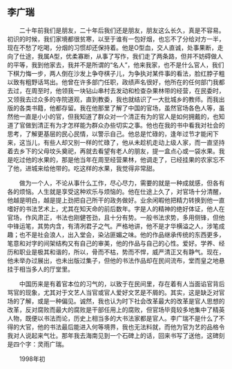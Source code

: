   

## 李广瑞

　　二十年前我们是朋友，二十年后我们还是朋友，朋友这么长久，真是不容易。初识的时候，我们家境都很贫寒，以至于谁有一包好烟，也忘不了分给对方一半，现在不愁了吃喝，分烟的习惯却还保持着。他是O型血，交人直诚，处事果断，走向了仕途，我属A型，优柔寡断，从事了写作，我们走了两条路，但并不妨碍做人的平等，我到他家去，我并不是所谓的“名人”，他来我家，也不是什么官人，我们下棋力悔一步，两人倒在沙发上争夺棋子儿，为争执对某件事的看法，脸红脖子粗以致有粗野话骂出。他曾在许多部门任职，政绩声名很好，他所在的任何部门我都去过，在周至时，他领我一块钻山串村去发动和检查杂果林带的经营，在民委时，又领我去过众多的寺院道观，直到教委，我也就结识了一大批城乡的教师。而我出版的各类书籍，他都存留。我在他那里了解了中国的官场，虽然官场各色人等，虽然他一直是小小的官，但我知道了群众对一个清正有为的官人是如何拥戴的，也知道了官做到清正有为才怎样能为群众办些切实之事。他也在我的书中看我对社会的思考，了解更基层的民心民情，以警示自己。他总是忙碌的，逢年过节才能闲下来，这当儿，有些人却又别一样的忙碌了，他从未趁机走动上级人家，而一直坚持着去乡下的父母坟头奠祀，再就去看望有老人的朋友，提一盒点心或一袋水果。我是吃过他的水果的，那是他当年在周至经营果林，他调走了，已经挂果的农家忘不了他，进城来给他带的。吃这样的水果，我觉得非常甜。

　　做为一个人，不论从事什么工作，尽心尽力，需要的就是一种成就感，但各有各的烦恼。人生就是享受这种欢乐与烦恼的。他在仕途上久了，对官场十分清醒，他越是明白，越是提上劲把自己所干的政务做好。业余闲暇他把精力转换到他一直嗜好的书法艺术上，尤其在知天命的前后数年。字是人的精神的绝好体证，他人在官场，作风肃正，书法也刚健苍劲，且十分有势。一般书法求势，多用侧锋，但他中锋运笔，其势内含，有清冽君子之气。严格地讲，他不是才华横溢之人，涉笔成趣；也不是社会浪人，出入堂会，染沾匪媚之味。他的作品继承传统的东西更多，笔意和对字的间架结构又有自己的审美，他的作品与自己的心性。爱好。学养、经历和职业是极其和谐的，所以，骨而不枯，势而不悍，威严清正又有静气。现在，他未举办过展出，也未出版过集子，但他的书法作品却在民间流布，堂而皇之地悬挂于相当多人的厅堂里。

　　中国历来是有着官本位的习气的，以致于在民间里，存在着有人当面谄官背后骂官的现象，尤其对于文艺人当官或官人爱好文艺是不屑的。其实，这是缺乏对官场的了解，或是一种偏见。诚然，我也认为时下社会改革最大的改革是官人思想的改革，反对腐败而最大的腐败是干部任用上的腐败，但官场毕竟较多地集中了精英人物，既便以书法而论，历史上相当多的大书法家都是官人。李广瑞不是什么了不得的大官，他的书法最后能进入何等境界，我也无法料就，而他为官为艺的品格令我对人说起来气壮。那年我去海南见到一个石碑上的话，回来书写了送他，这碑刻是四个字：灵雨广瑞。

　　1998年初